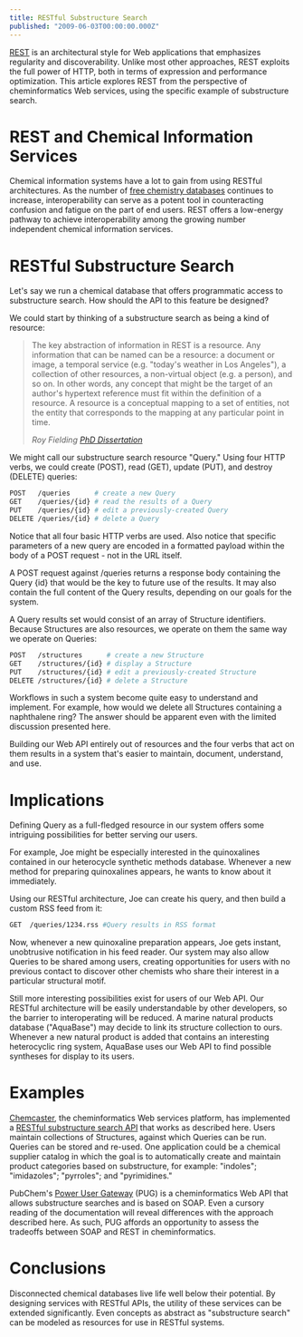 ```yaml
---
title: RESTful Substructure Search
published: "2009-06-03T00:00:00.000Z"
---
```


[REST](http://en.wikipedia.org/wiki/Representational_State_Transfer) is an architectural style for Web applications that emphasizes regularity and discoverability. Unlike most other approaches, REST exploits the full power of HTTP, both in terms of expression and performance optimization. This article explores REST from the perspective of cheminformatics Web services, using the specific example of substructure search.

# REST and Chemical Information Services

Chemical information systems have a lot to gain from using RESTful architectures. As the number of [free chemistry databases](http://zusammen.metamolecular.com/2009/03/09/sixty-four-free-chemistry-databases-serialized) continues to increase, interoperability can serve as a potent tool in counteracting confusion and fatigue on the part of end users. REST offers a low-energy pathway to achieve interoperability among the growing number independent chemical information services.

# RESTful Substructure Search

Let's say we run a chemical database that offers programmatic access to substructure search. How should the API to this feature be designed?

We could start by thinking of a substructure search as being a kind of resource:

>The key abstraction of information in REST is a resource. Any information that can be named can be a resource: a document or image, a temporal service (e.g. "today's weather in Los Angeles"), a collection of other resources, a non-virtual object (e.g. a person), and so on. In other words, any concept that might be the target of an author's hypertext reference must fit within the definition of a resource. A resource is a conceptual mapping to a set of entities, not the entity that corresponds to the mapping at any particular point in time.
>
><cite>Roy Fielding [PhD Dissertation](http://www.ics.uci.edu/~fielding/pubs/dissertation/rest_arch_style.htm)</cite>

We might call our substructure search resource "Query." Using four HTTP verbs, we could create (POST), read (GET), update (PUT), and destroy (DELETE) queries:

```bash
POST   /queries      # create a new Query
GET    /queries/{id} # read the results of a Query
PUT    /queries/{id} # edit a previously-created Query
DELETE /queries/{id} # delete a Query 
```

Notice that all four basic HTTP verbs are used. Also notice that specific parameters of a new query are encoded in a formatted payload within the body of a POST request - not in the URL itself.

A POST request against /queries returns a response body containing the Query {id} that would be the key to future use of the results. It may also contain the full content of the Query results, depending on our goals for the system.

A Query results set would consist of an array of Structure identifiers. Because Structures are also resources, we operate on them the same way we operate on Queries:

```bash
POST   /structures      # create a new Structure
GET    /structures/{id} # display a Structure
PUT    /structures/{id} # edit a previously-created Structure
DELETE /structures/{id} # delete a Structure 
```

Workflows in such a system become quite easy to understand and implement. For example, how would we delete all Structures containing a naphthalene ring? The answer should be apparent even with the limited discussion presented here.

Building our Web API entirely out of resources and the four verbs that act on them results in a system that's easier to maintain, document, understand, and use.

# Implications

Defining Query as a full-fledged resource in our system offers some intriguing possibilities for better serving our users.

For example, Joe might be especially interested in the quinoxalines contained in our heterocycle synthetic methods database. Whenever a new method for preparing quinoxalines appears, he wants to know about it immediately.

Using our RESTful architecture, Joe can create his query, and then build a custom RSS feed from it:

```bash
GET  /queries/1234.rss #Query results in RSS format
```

Now, whenever a new quinoxaline preparation appears, Joe gets instant, unobtrusive notification in his feed reader. Our system may also allow Queries to be shared among users, creating opportunities for users with no previous contact to discover other chemists who share their interest in a particular structural motif.

Still more interesting possibilities exist for users of our Web API. Our RESTful architecture will be easily understandable by other developers, so the barrier to interoperating will be reduced. A marine natural products database ("AquaBase") may decide to link its structure collection to ours. Whenever a new natural product is added that contains an interesting heterocyclic ring system, AquaBase uses our Web API to find possible syntheses for display to its users.

# Examples

[Chemcaster](http://chemcaster.com), the cheminformatics Web services platform, has implemented a [RESTful substructure search API](http://products.metamolecular.com/2009/05/26/substructure-search-with-the-chemcaster-web-api) that works as described here. Users maintain collections of Structures, against which Queries can be run. Queries can be stored and re-used. One application could be a chemical supplier catalog in which the goal is to automatically create and maintain product categories based on substructure, for example: "indoles"; "imidazoles"; "pyrroles"; and "pyrimidines."

PubChem's [Power User Gateway](http://pubchem.ncbi.nlm.nih.gov/pug_soap/pug_soap_help.html) (PUG) is a cheminformatics Web API that allows substructure searches and is based on SOAP. Even a cursory reading of the documentation will reveal differences with the approach described here. As such, PUG affords an opportunity to assess the tradeoffs between SOAP and REST in cheminformatics.

# Conclusions

Disconnected chemical databases live life well below their potential. By designing services with RESTful APIs, the utility of these services can be extended significantly. Even concepts as abstract as "substructure search" can be modeled as resources for use in RESTful systems.